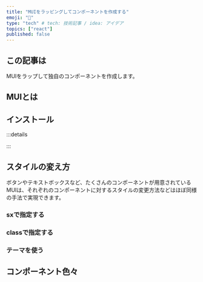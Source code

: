```yaml
---
title: "MUIをラッピングしてコンポーネントを作成する"
emoji: "🐥"
type: "tech" # tech: 技術記事 / idea: アイデア
topics: ["react"]
published: false
---
```


## この記事は
MUIをラップして独自のコンポーネントを作成します。

## MUIとは

## インストール

:::details


:::

## スタイルの変え方
ボタンやテキストボックスなど、たくさんのコンポーネントが用意されているMUIは、それぞれのコンポーネントに対するスタイルの変更方法などはほぼ同様の手法で実現できます。

### sxで指定する

### classで指定する

### テーマを使う

## コンポーネント色々



